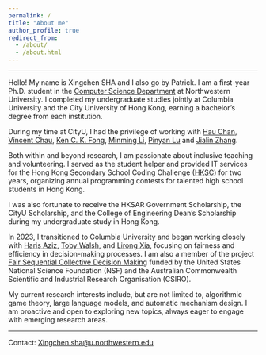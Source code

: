 ```yaml
---
permalink: /
title: "About me"
author_profile: true
redirect_from: 
  - /about/
  - /about.html
---
```


------
Hello! My name is Xingchen SHA and I also go by Patrick. I am a first-year Ph.D. student in the [Computer Science Department](https://www.mccormick.northwestern.edu/computer-science/) at Northwestern University. I completed my undergraduate studies jointly at Columbia University and the City University of Hong Kong, earning a bachelor’s degree from each institution.

During my time at CityU, I had the privilege of working with 
[Hau Chan](https://cse.unl.edu/~hchan/), [Vincent Chau](https://cse.seu.edu.cn/2021/0318/c23024a364637/page.htm), [Ken C. K. Fong](https://scholars.ln.edu.hk/en/persons/chi-kit-ken-fong), [Minming Li](https://www.cs.cityu.edu.hk/~minmli/), [Pinyan Lu](http://pinyanlu.com/) and [Jialin Zhang](http://english.ict.cas.cn/people/scien/bln/202303/t20230315_328233.html).

<!-- In 2021, I undertook a research internship at the [Video, Image, and Sound Analysis Lab (VISAL)](http://visal.cs.cityu.edu.hk/), where I worked on designing new deep learning frameworks and benchmarks for image captioning, guided by [Antoni B. Chan](https://www.cs.cityu.edu.hk/~abchan/).
In 2022, I served as a full-time research assistant at Hong Kong Chu Hai College, while taking classes on weekends. I collaborated on facility location games under the guidance of [Hau Chan](https://cse.unl.edu/~hchan/), [Vincent Chau](https://cse.seu.edu.cn/2021/0318/c23024a364637/page.htm), [Ken C. K. Fong](https://scholars.ln.edu.hk/en/persons/chi-kit-ken-fong) and [Minming Li](https://www.cs.cityu.edu.hk/~minmli/).
During my time at CityU, I also had the privilege of working with [Pinyan Lu](http://pinyanlu.com/) and [Jialin Zhang](http://english.ict.cas.cn/people/scien/bln/202303/t20230315_328233.html) on mechanism design problems with private preferences.-->

Both within and beyond research, I am passionate about inclusive teaching and volunteering. I served as the student helper and provided IT services for the Hong Kong Secondary School Coding Challenge ([HKSC](https://www.cs.cityu.edu.hk/~hksc/)) for two years, organizing annual programming contests for talented high school students in Hong Kong. 

I was also fortunate to receive the HKSAR Government Scholarship, the CityU Scholarship, and the College of Engineering Dean’s Scholarship during my undergraduate study in Hong Kong.

In 2023, I transitioned to Columbia University and began working closely with [Haris Aziz](https://sites.google.com/site/harisaziz/), [Toby Walsh](https://cgi.cse.unsw.edu.au/~tw/), and [Lirong Xia](https://people.cs.rutgers.edu/~lirong.xia/), focusing on fairness and efficiency in decision-making processes. I am also a member of the project [Fair Sequential Collective Decision Making](https://sites.google.com/view/fair-decisions) funded by the United States National Science Foundation (NSF) and the Australian Commonwealth Scientific and Industrial Research Organisation (CSIRO).

<!--In the summer of 2024, I visited the University of Nebraska–Lincoln, hosted by Hau Chan.

In the fall of 2024, I visited the University of Southern California for one week, hosted by [Evi Micha](https://evi-micha.github.io/).-->

<!--I also worked with [Junfeng Yang](https://www.cs.columbia.edu/~junfeng/) at Columbia on jailbreaking and hallucination issues in large language models.-->

<!--I am also part of the Decentralized Finance and Game Theory Seminar hosted by [Jason Milionis](https://jasonmili.github.io/), where I studied blockchain technologies, auction-based lending protocols, liquidations, and Sybil-resistant governance mechanisms. -->

My current research interests include, but are not limited to, algorithmic game theory, large language models, and automatic mechanism design. I am proactive and open to exploring new topics, always eager to engage with emerging research areas.

<!--During my undergraduate journey, I have had the privilege of working under the guidance of several esteemed professors: [Antoni B. Chan](https://www.cs.cityu.edu.hk/~abchan/), , , , , ,  [list in chronological order].
[Vincent Chau](https://cse.seu.edu.cn/2021/0318/c23024a364637/page.htm), [Ken Fong](https://scholars.ln.edu.hk/en/persons/chi-kit-ken-fong), [Wai Lun Lo](https://cs.chuhai.edu.hk/dr-lo/?lang=en), [Jialin Zhang](http://english.ict.cas.cn/people/scien/bln/202303/t20230315_328233.html),-->
------
Contact: Xingchen.sha@u.northwestern.edu
